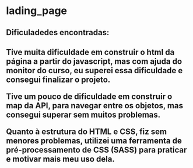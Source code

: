 # lading_page

<h2> Dificuladedes encontradas: <h2>
  <p> Tive muita dificuldade em construir o html da página a partir do javascript, mas com ajuda do monitor do curso, eu superei essa dificuldade e consegui finalizar o projeto. </p>
  <p> Tive um pouco de dificuldade em construir o map da API, para navegar entre os objetos, mas consegui superar sem muitos problemas. </p>
  <p> Quanto à estrutura do HTML e CSS, fiz sem menores problemas, utilizei uma ferramenta de pré-processamento de CSS (SASS) para praticar e motivar mais meu uso dela. </p>
  

